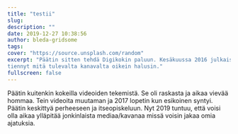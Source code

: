 ```yaml
---
title: "testii"
slug:
description: ""
date: 2019-12-27 10:38:56
author: bleda-gridsome
tags:
cover: "https://source.unsplash.com/random"
excerpt: "Päätin sitten tehdä Digikokin paluun. Kesäkuussa 2016 julkaisin ensimmäisen video youtubeen Digikokkina. En vielä 
tiennyt mitä tulevalta kanavalta oikein halusin."
fullscreen: false
---
```


Päätin kuitenkin kokeilla videoiden tekemistä. Se oli raskasta ja aikaa vievää hommaa. Tein videoita muutaman ja 2017 lopetin kun esikoinen syntyi. Päätin keskittyä perheeseen ja itseopiskeluun. Nyt 2019 tuntuu, että voisi olla aikaa ylläpitää jonkinlaista mediaa/kavanaa missä voisin jakaa omia ajatuksia. 